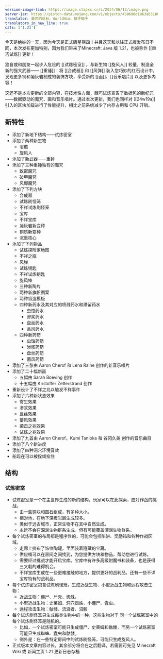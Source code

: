 ```yaml
---
version-image-link: https://image.stapxs.cn/i/2024/06/13/image.png
server-jar: https://piston-data.mojang.com/v1/objects/450698d1863ab5180c25d7c804ef0fe6369dd1ba/server.jar
translator: 最亮的信标、WorldHim、柚子柚子
translators_in_new_line: true
cats: ['1.21']
---
```


今天是绝妙的一天，因为今天是正式版星期四！并且这天和以往正式版发布日不同，本次发布更加特别，因为我们带来了Minecraft: Java 版 1.21，也被称作 [[棘巧试炼]] 更新！

独自或和朋友一起步入危险的 [[试炼密室]] ，与新生物 [[旋风人]] 较量，制造全新的强大武器—— [[重锤]]！将 [[合成器]] 和 [[风弹]] 装入您巧妙的红石设计中，发现更多铜和凝灰岩制成的装饰方块，享受新的 [[画]]、[[音乐唱片]] 以及更多内容！

这还不是本次更新的全部内容，在技术性方面，棘巧试炼宣告了数据包的新纪元——数据驱动的魔咒、画和音乐唱片。通过本次更新，我们也同样对 [[24w19a]] 引入的区块加载进行了性能提升，相比之前系统减少了内存占用和 CPU 开销。

## 新特性
* 添加了新地下结构——试炼密室
* 添加了两种新生物
  * 沼骸
  * 旋风人
* 添加了新武器——重锤
* 添加了三种重锤独有的魔咒
  * 致密魔咒
  * 破甲魔咒
  * 风爆魔咒
* 添加了下列方块
  * 合成器
  * 试炼刷怪笼
  * 不祥试炼刷怪笼
  * 宝库
  * 不祥宝库
  * 凝灰岩新变种
  * 铜质新变种
  * 沉重核心
* 添加了下列物品
  * 试炼探险家地图
  * 不祥之瓶
  * 风弹
  * 试炼钥匙
  * 不祥试炼钥匙
  * 旋风棒
  * 三种新陶片
  * 两种新旗帜图案
  * 两种锻造模板
  * 四种新药水及其对应的喷溅药水和滞留药水
    * 虫蚀药水
    * 渗浆药水
    * 盘丝药水
    * 蓄风药水
  * 四种新药箭
    * 虫蚀药箭
    * 渗浆药箭
    * 盘丝药箭
    * 蓄风药箭
* 添加了三张由 Aaron Cherof 和 Lena Raine 创作的新音乐唱片
* 添加了二十幅新画
  * 五幅由 Sarah Boeving 创作
  * 十五幅由 Kristoffer Zetterstrand 创作
* 重新设计了不祥之兆以触发不祥事件
* 添加了六种新状态效果
  * 寄生效果
  * 渗浆效果
  * 盘丝效果
  * 蓄风效果
  * 袭击之兆效果
  * 试炼之兆效果
* 添加了九首由 Aaron Cherof，Kumi Tanioka 和 谷冈久美 创作的音乐曲目
* 添加了八个新进度
* 添加了四种洞穴环境音效
* 船现在可以被拴绳拴住

## 结构
### 试炼密室
* 试炼密室是一个在主世界生成的新的结构，玩家可以在此探索，应对作战的挑战。
  * 由一些铜块和圆石组成，有多种大小。
  * 相对地，在地下深板岩层生成较多。
  * 类似于远古城市，正常生物不在其中自然生成。
  * 永远不会在深渊生物群系生成，但有可能覆盖深渊生物群系。
* 每个试炼密室的布局都是程序性的，可能会包括陷阱、奖励箱和各种作战区域。
  * 走廊上排布了饰纹陶罐，里面装着隐藏的宝藏。
  * 供应桶可以在房间之间找到，为您提供方块和物品，帮助您进行试炼。
  * 需要经过挑战才能开启宝库。宝库中有许多高级附魔书和装备，也是获得三叉戟的难得机会。
  * 不祥宝库生成在一些更难接触的地方，提供更好的战利品，还有一些不详宝库特有的战利品。
* 每个试炼密室包含试炼刷怪笼，生成近战生物、小型近战生物和远程攻击生物：
  * 近战生物：僵尸、尸壳、蜘蛛。
  * 小型近战生物：史莱姆、洞穴蜘蛛、小僵尸、蠹虫。
  * 远程攻击生物：骷髅、流浪者、沼骸
* 每个试炼刷怪笼只生成每类生物中的一种，这些生物对于 同一个试炼密室中的 每个试炼刷怪笼是随机的。
  * 比如，一个试炼密室可能只生成僵尸、史莱姆和骷髅，而另一个试炼密室可能只生成蜘蛛、蠹虫和骷髅。
  * 例外是：在一些特定房间中的试炼刷怪笼，可能只生成旋风人。
* 正式版本文章内容过长，其余部分将会在之后翻译，若需要可先见 Minecraft Wiki 或 新闻主页 1.21 更新日志存档
